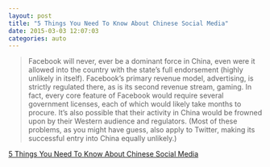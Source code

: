 ```yaml
---
layout: post
title: "5 Things You Need To Know About Chinese Social Media"
date: 2015-03-03 12:07:03
categories: auto
---
```


> Facebook will never, ever be a dominant force in China, even were it allowed into the country with the state’s full endorsement (highly unlikely in itself). Facebook’s primary revenue model, advertising, is strictly regulated there, as is its second revenue stream, gaming. In fact, every core feature of Facebook would require several government licenses, each of which would likely take months to procure. It’s also possible that their activity in China would be frowned upon by their Western audience and regulators. (Most of these problems, as you might have guess, also apply to Twitter, making its successful entry into China equally unlikely.)

 <!-- --> 

[5 Things You Need To Know About Chinese Social Media](http://www.forbes.com/sites/ciocentral/2012/10/25/5-things-you-need-to-know-about-chinese-social-media/)